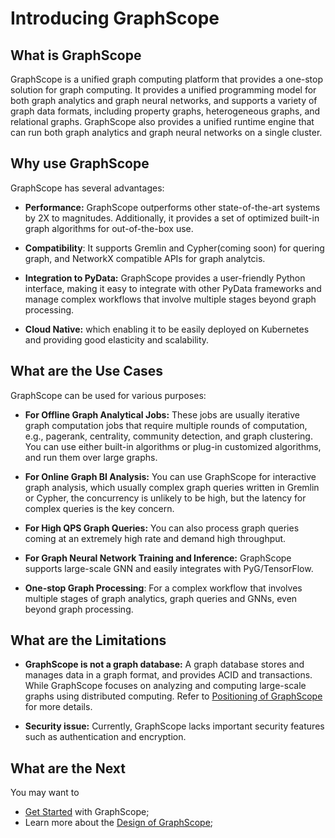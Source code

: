 # Introducing GraphScope

## What is GraphScope

GraphScope is a unified graph computing platform that provides a one-stop solution for graph computing. It provides a unified programming model for both graph analytics and graph neural networks, and supports a variety of graph data formats, including property graphs, heterogeneous graphs, and relational graphs. GraphScope also provides a unified runtime engine that can run both graph analytics and graph neural networks on a single cluster.

## Why use GraphScope

GraphScope has several advantages:

- **Performance:** GraphScope outperforms other state-of-the-art systems by 2X to magnitudes. Additionally, it provides a set of optimized built-in graph algorithms for out-of-the-box use. 

- **Compatibility**: It supports Gremlin and Cypher(coming soon) for quering graph, and NetworkX compatible APIs for graph analytcis.

- **Integration to PyData:** GraphScope provides a user-friendly Python interface, making it easy to integrate with other PyData frameworks and manage complex workflows that involve multiple stages beyond graph processing. 

- **Cloud Native:** which enabling it to be easily deployed on Kubernetes and providing good elasticity and scalability. 


## What are the Use Cases

GraphScope can be used for various purposes:

- **For Offline Graph Analytical Jobs:** These jobs are usually iterative graph computation jobs that require multiple rounds of computation, e.g., pagerank, centrality, community detection, and graph clustering. You can use either built-in algorithms or plug-in customized algorithms, and run them over large graphs.

- **For Online Graph BI Analysis:** You can use GraphScope for interactive graph analysis, which usually complex graph queries written in Gremlin or Cypher, the concurrency is unlikely to be high, but the latency for complex queries is the key concern. 

- **For High QPS Graph Queries:** You can also process graph queries coming at an extremely high rate and demand high throughput.

- **For Graph Neural Network Training and Inference:** GraphScope supports large-scale GNN and easily integrates with PyG/TensorFlow.

- **One-stop Graph Processing**: For a complex workflow that involves multiple stages of graph analytics, graph queries and GNNs, even beyond graph processing.


## What are the Limitations

- **GraphScope is not a graph database:** A graph database stores and manages data in a graph format, and provides ACID and transactions. While GraphScope focuses on analyzing and computing large-scale graphs using distributed computing. Refer to [Positioning of GraphScope](overview/positioning.md) for more details.

- **Security issue:** Currently, GraphScope lacks important security features such as authentication and encryption.

## What are the Next

You may want to

- [Get Started](overview/getting_started.md) with GraphScope;
- Learn more about the [Design of GraphScope](overview/design_of_graphscope.md);